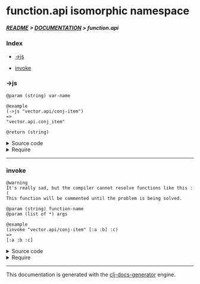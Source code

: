 
# function.api isomorphic namespace

##### [README](../../../README.md) > [DOCUMENTATION](../../COVER.md) > function.api

### Index

- [->js](#-js)

- [invoke](#invoke)

### ->js

```
@param (string) var-name
```

```
@example
(->js "vector.api/conj-item")
=>
"vector.api.conj_item"
```

```
@return (string)
```

<details>
<summary>Source code</summary>

```
(defn ->js
  [var-name]
  #?(:cljs (-> var-name (string/replace-part #"/" ".")
                        (string/replace-part #"-" "_"))))
```

</details>

<details>
<summary>Require</summary>

```
(ns my-namespace (:require [function.api :refer [->js]]))

(function.api/->js ...)
(->js              ...)
```

</details>

---

### invoke

```
@warning
It's really sad, but the compiler cannot resolve functions like this :(
This function will be commented until the problem is being solved.
```

```
@param (string) function-name
@param (list of *) args
```

```
@example
(invoke "vector.api/conj-item" [:a :b] :c)
=>
[:a :b :c]
```

<details>
<summary>Source code</summary>

```
(defn invoke
  [function-name & args])
;  #?(:clj  (apply (resolve (symbol function-name)) args)))
```

</details>

<details>
<summary>Require</summary>

```
(ns my-namespace (:require [function.api :refer [invoke]]))

(function.api/invoke ...)
(invoke              ...)
```

</details>

---

This documentation is generated with the [clj-docs-generator](https://github.com/bithandshake/clj-docs-generator) engine.

